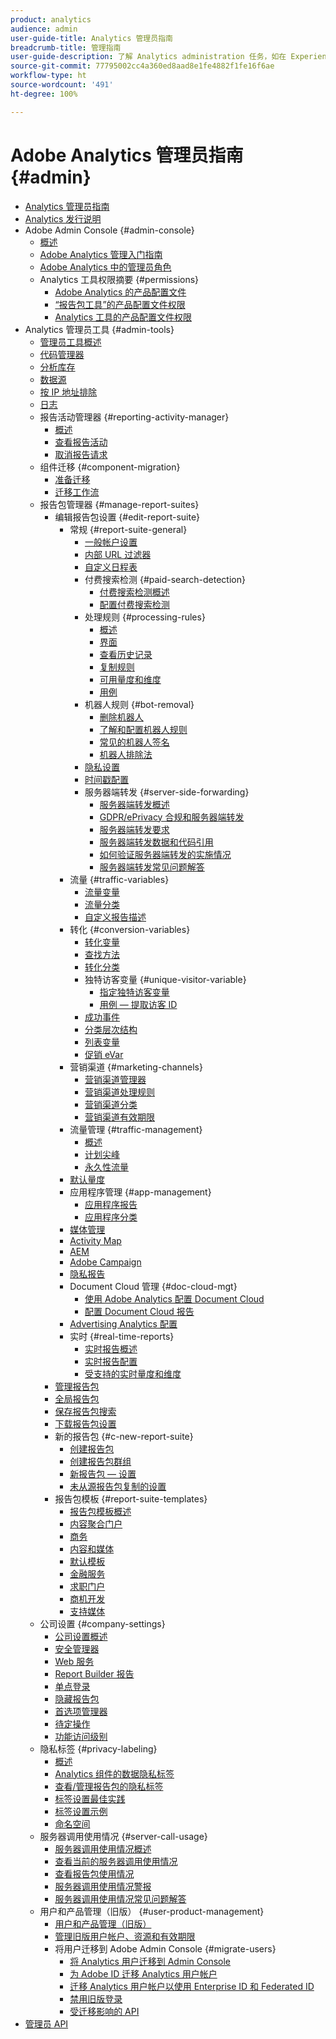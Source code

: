 ```yaml
---
product: analytics
audience: admin
user-guide-title: Analytics 管理员指南
breadcrumb-title: 管理指南
user-guide-description: 了解 Analytics administration 任务，如在 Experience Cloud Admin Console 中管理用户和产品、配置报告包等等。
source-git-commit: 77795002cc4a360ed8aad8e1fe4882f1fe16f6ae
workflow-type: ht
source-wordcount: '491'
ht-degree: 100%

---
```



# Adobe Analytics 管理员指南 {#admin}

+ [Analytics 管理员指南](home.md)
+ [Analytics 发行说明](https://experienceleague.adobe.com/zh-hans/docs/analytics/release-notes/latest)
+ Adobe Admin Console {#admin-console}
   + [概述](admin-console/home.md)
   + [Adobe Analytics 管理入门指南](admin-console/first-admin-guide.md)
   + [Adobe Analytics 中的管理员角色](admin-console/admin-roles-in-analytics.md)
   + Analytics 工具权限摘要 {#permissions}
      + [Adobe Analytics 的产品配置文件](admin-console/permissions/product-profile.md)
      + [“报告包工具”的产品配置文件权限](admin-console/permissions/report-suite-tools.md)
      + [Analytics 工具的产品配置文件权限](admin-console/permissions/analytics-tools.md)
+ Analytics 管理员工具 {#admin-tools}
   + [管理员工具概述](tools/c-admin-tools.md)
   + [代码管理器](tools/code-manager-admin.md)
   + [分析库存](tools/analytics-inventory.md)
   + [数据源](tools/data-sources.md)
   + [按 IP 地址排除](tools/exclude-ip.md)
   + [日志](tools/logs.md)
   + 报告活动管理器 {#reporting-activity-manager}
      + [概述](tools/reporting-activity-manager/reporting-activity-overview.md)
      + [查看报告活动](tools//reporting-activity-manager/reporting-activity.md)
      + [取消报告请求](tools/reporting-activity-manager/reporting-activity-cancel-requests.md)
   + 组件迁移 {#component-migration}
      + [准备迁移](tools/component-migration/prepare-component-migration.md)
      + [迁移工作流](tools/component-migration/component-migration.md)
   + 报告包管理器 {#manage-report-suites}
      + 编辑报告包设置 {#edit-report-suite}
         + 常规 {#report-suite-general}
            + [一般帐户设置](tools/manage-rs/edit-settings/general/general-acct-settings-admin.md)
            + [内部 URL 过滤器](tools/manage-rs/edit-settings/general/internal-url-filter-admin.md)
            + [自定义日程表](tools/manage-rs/edit-settings/general/custom-calendar.md)
            + 付费搜索检测 {#paid-search-detection}
               + [付费搜索检测概述](tools/manage-rs/edit-settings/general/paid-search-detection/paid-search-detection.md)
               + [配置付费搜索检测](tools/manage-rs/edit-settings/general/paid-search-detection/t-paid-search-detection.md)
            + 处理规则 {#processing-rules}
               + [概述](tools/manage-rs/edit-settings/general/processing-rules/pr-overview.md)
               + [界面](tools/manage-rs/edit-settings/general/processing-rules/pr-interface.md)
               + [查看历史记录](tools/manage-rs/edit-settings/general/processing-rules/pr-view-history.md)
               + [复制规则](tools/manage-rs/edit-settings/general/processing-rules/pr-copy.md)
               + [可用量度和维度](tools/manage-rs/edit-settings/general/processing-rules/pr-variables.md)
               + [用例](tools/manage-rs/edit-settings/general/processing-rules/pr-use-cases.md)
            + 机器人规则 {#bot-removal}
               + [删除机器人](tools/manage-rs/edit-settings/general/bot-removal/bot-removal.md)
               + [了解和配置机器人规则](tools/manage-rs/edit-settings/general/bot-removal/bot-rules.md)
               + [常见的机器人签名](tools/manage-rs/edit-settings/general/bot-removal/bot-signatures.md)
               + [机器人排除法](tools/manage-rs/edit-settings/general/bot-removal/bot-exclusion-methods.md)
            + [隐私设置](tools/manage-rs/edit-settings/general/privacy-settings.md)
            + [时间戳配置](tools/manage-rs/edit-settings/general/timestamp-configuration.md)
            + 服务器端转发 {#server-side-forwarding}
               + [服务器端转发概述](tools/manage-rs/edit-settings/general/c-server-side-forwarding/ssf.md)
               + [GDPR/ePrivacy 合规和服务器端转发](tools/manage-rs/edit-settings/general/c-server-side-forwarding/ssf-gdpr.md)
               + [服务器端转发要求](tools/manage-rs/edit-settings/general/c-server-side-forwarding/ssf-requirements.md)
               + [服务器端转发数据和代码引用](tools/manage-rs/edit-settings/general/c-server-side-forwarding/ssf-reference.md)
               + [如何验证服务器端转发的实施情况](tools/manage-rs/edit-settings/general/c-server-side-forwarding/ssf-verify.md)
               + [服务器端转发常见问题解答](tools/manage-rs/edit-settings/general/c-server-side-forwarding/ssf-faq.md)
         + 流量 {#traffic-variables}
            + [流量变量](tools/manage-rs/edit-settings/c-traffic-variables/traffic-var.md)
            + [流量分类](tools/manage-rs/edit-settings/c-traffic-variables/traffic-classifications.md)
            + [自定义报告描述](tools/manage-rs/edit-settings/c-traffic-variables/custom-desc-admin.md)
         + 转化 {#conversion-variables}
            + [转化变量](tools/manage-rs/edit-settings/conversion-var-admin/conversion-var-admin.md)
            + [查找方法](tools/manage-rs/edit-settings/conversion-var-admin/finding-methods.md)
            + [转化分类](tools/manage-rs/edit-settings/conversion-var-admin/conversion-classifications.md)
            + 独特访客变量 {#unique-visitor-variable}
               + [指定独特访客变量](tools/manage-rs/edit-settings/conversion-var-admin/unique-visitor-variable-admin/t-unique-visitor-variable.md)
               + [用例 — 提取访客 ID](tools/manage-rs/edit-settings/conversion-var-admin/unique-visitor-variable-admin/extract-visitorids-usecase.md)
            + [成功事件](tools/manage-rs/edit-settings/conversion-var-admin/c-success-events/success-event.md)
            + [分类层次结构](tools/manage-rs/edit-settings/conversion-var-admin/classification-hierarchies.md)
            + [列表变量](tools/manage-rs/edit-settings/conversion-var-admin/list-var-admin.md)
            + [促销 eVar](tools/manage-rs/edit-settings/conversion-var-admin/merchandising-evars.md)
         + 营销渠道 {#marketing-channels}
            + [营销渠道管理器](tools/manage-rs/edit-settings/marketing-channels/c-channels.md)
            + [营销渠道处理规则](tools/manage-rs/edit-settings/marketing-channels/c-rules.md)
            + [营销渠道分类](tools/manage-rs/edit-settings/marketing-channels/classifications-mchannel.md)
            + [营销渠道有效期限](tools/manage-rs/edit-settings/marketing-channels/visitor-engagement.md)
         + 流量管理 {#traffic-management}
            + [概述](tools/manage-rs/edit-settings/c-traffic-management/traffic-management.md)
            + [计划尖峰](tools/manage-rs/edit-settings/c-traffic-management/t-traffic-schedule-spike.md)
            + [永久性流量](tools/manage-rs/edit-settings/c-traffic-management/t-traffic-permanent.md)
         + [默认量度](tools/manage-rs/edit-settings/default-metrics.md)
         + 应用程序管理 {#app-management}
            + [应用程序报告](tools/manage-rs/edit-settings/app-reporting.md)
            + [应用程序分类](tools/manage-rs/edit-settings/app-classifications.md)
         + [媒体管理](tools/manage-rs/edit-settings/media-management.md)
         + [Activity Map](tools/manage-rs/edit-settings/activity-map.md)
         + [AEM](tools/manage-rs/edit-settings/adobe-experience-manager.md)
         + [Adobe Campaign](tools/manage-rs/edit-settings/adobe-campaign.md)
         + [隐私报告](tools/manage-rs/edit-settings/privacy-reporting.md)
         + Document Cloud 管理 {#doc-cloud-mgt}
            + [使用 Adobe Analytics 配置 Document Cloud](tools/manage-rs/edit-settings/document-cloud-mgt.md)
            + [配置 Document Cloud 报告](tools/manage-rs/edit-settings/document-cloud-config.md)
         + [Advertising Analytics 配置](tools/manage-rs/edit-settings/advertising-analytics-config.md)
         + 实时 {#real-time-reports}
            + [实时报告概述](tools/manage-rs/edit-settings/realtime/realtime.md)
            + [实时报告配置](tools/manage-rs/edit-settings/realtime/t-realtime-admin.md)
            + [受支持的实时量度和维度](tools/manage-rs/edit-settings/realtime/realtime-metrics.md)
      + [管理报告包](tools/manage-rs/report-suites-admin.md)
      + [全局报告包](tools/manage-rs/rollup-report-suite.md)
      + [保存报告包搜索](tools/manage-rs/t-report-suite-saved-search.md)
      + [下载报告包设置](tools/manage-rs/t-download-rs-settings.md)
      + 新的报告包 {#c-new-report-suite}
         + [创建报告包](tools/manage-rs/new-rs/t-create-a-report-suite.md)
         + [创建报告包群组](tools/manage-rs/new-rs/t-create-rs-group.md)
         + [新报告包 — 设置](tools/manage-rs/new-rs/new-report-suite.md)
         + [未从源报告包复制的设置](tools/manage-rs/new-rs/settings-not-copied-from-rs.md)
      + 报告包模板 {#report-suite-templates}
         + [报告包模板概述](tools/manage-rs/rs-templates/report-suite-templates.md)
         + [内容聚合门户](tools/manage-rs/rs-templates/aggregator-portal.md)
         + [商务](tools/manage-rs/rs-templates/commerce-admin.md)
         + [内容和媒体](tools/manage-rs/rs-templates/content-media.md)
         + [默认模板](tools/manage-rs/rs-templates/default-rs-template.md)
         + [金融服务](tools/manage-rs/rs-templates/financial-services.md)
         + [求职门户](tools/manage-rs/rs-templates/job-portal.md)
         + [商机开发](tools/manage-rs/rs-templates/lead-generation.md)
         + [支持媒体](tools/manage-rs/rs-templates/support-media.md)
   + 公司设置 {#company-settings}
      + [公司设置概述](tools/company/c-company-settings.md)
      + [安全管理器](tools/company/security-manager.md)
      + [Web 服务](tools/company/web-services-admin.md)
      + [Report Builder 报告](tools/company/report-builder-reports-admin.md)
      + [单点登录](tools/company/single-signon-admin.md)
      + [隐藏报告包](tools/company/c-hide-report-suites.md)
      + [首选项管理器](tools/company/preferences-manager.md)
      + [待定操作](tools/company/pending-actions-admin.md)
      + [功能访问级别](tools/company/feature-access-levels.md)
   + 隐私标签 {#privacy-labeling}
      + [概述](tools/privacy-labeling/labeling-overview.md)
      + [Analytics 组件的数据隐私标签](tools/privacy-labeling/labels.md)
      + [查看/管理报告包的隐私标签](tools/privacy-labeling/view-settings.md)
      + [标签设置最佳实践](tools/privacy-labeling/best-practices.md)
      + [标签设置示例](tools/privacy-labeling/examples.md)
      + [命名空间](tools/privacy-labeling/namespaces.md)
   + 服务器调用使用情况 {#server-call-usage}
      + [服务器调用使用情况概述](tools/server-call-usage/overage-overview.md)
      + [查看当前的服务器调用使用情况](tools/server-call-usage/server-call-usage-dashboard.md)
      + [查看报告包使用情况](tools/server-call-usage/report-suite-usage.md)
      + [服务器调用使用情况警报](tools/server-call-usage/scu-alerts.md)
      + [服务器调用使用情况常见问题解答](tools/server-call-usage/overage-faq.md)
   + 用户和产品管理（旧版） {#user-product-management}
      + [用户和产品管理（旧版）](tools/user-management/user-management.md)
      + [管理旧版用户帐户、资源和有效期限](tools/user-management/users-assets.md)
      + 将用户迁移到 Adobe Admin Console {#migrate-users}
         + [将 Analytics 用户迁移到 Admin Console](tools/user-management/user-migration/c-migration-tool.md)
         + [为 Adobe ID 迁移 Analytics 用户帐户](tools/user-management/user-migration/t-migrate-users.md)
         + [迁移 Analytics 用户帐户以使用 Enterprise ID 和 Federated ID](tools/user-management/user-migration/migrate-enterprise.md)
         + [禁用旧版登录](tools/user-management/user-migration/t-disable-legacy-login.md)
         + [受迁移影响的 API](tools/user-management/user-migration/developer.md)
+ [管理员 API](https://developer.adobe.com/analytics-apis/docs/2.0/)
